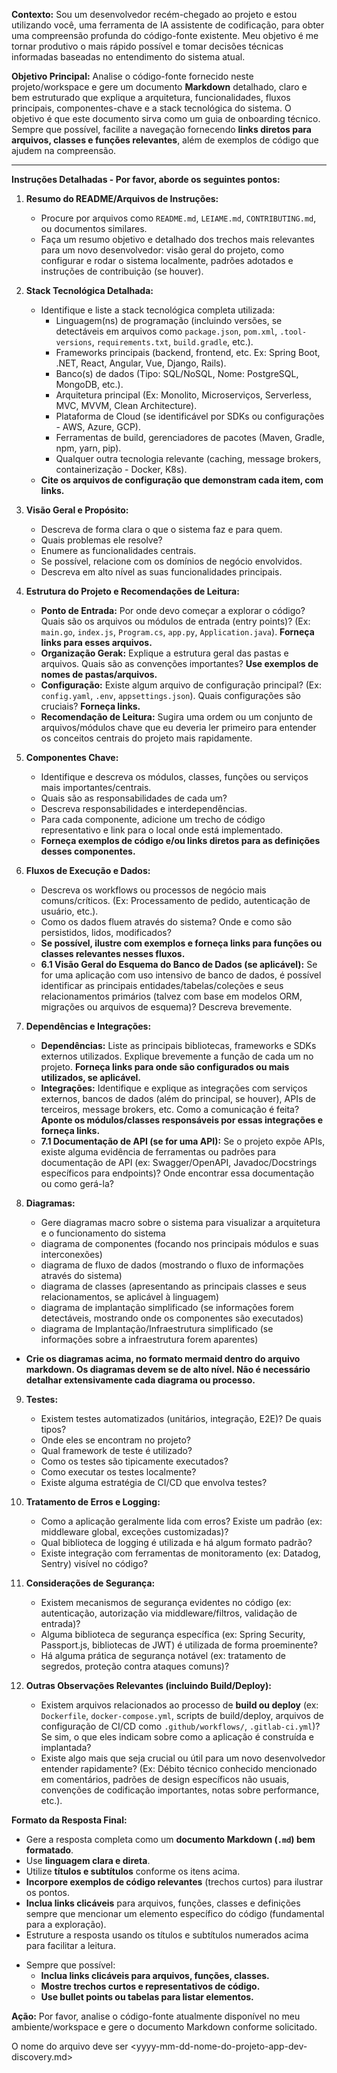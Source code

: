 **Contexto:** 
Sou um desenvolvedor recém-chegado ao projeto e estou utilizando você, uma ferramenta de IA assistente de codificação, para obter uma compreensão profunda do código-fonte existente. Meu objetivo é me tornar produtivo o mais rápido possível e tomar decisões técnicas informadas baseadas no entendimento do sistema atual.

**Objetivo Principal:** 
Analise o código-fonte fornecido neste projeto/workspace e gere um documento **Markdown** detalhado, claro e bem estruturado que explique a arquitetura, funcionalidades, fluxos principais, componentes-chave e a stack tecnológica do sistema. O objetivo é que este documento sirva como um guia de onboarding técnico.  
Sempre que possível, facilite a navegação fornecendo **links diretos para arquivos, classes e funções relevantes**, além de exemplos de código que ajudem na compreensão.

---

**Instruções Detalhadas - Por favor, aborde os seguintes pontos:**

1.  **Resumo do README/Arquivos de Instruções:**
    * Procure por arquivos como `README.md`, `LEIAME.md`, `CONTRIBUTING.md`, ou documentos similares.
    * Faça um resumo objetivo e detalhado dos trechos mais relevantes para um novo desenvolvedor: visão geral do projeto, como configurar e rodar o sistema localmente, padrões adotados e instruções de contribuição (se houver).

2.  **Stack Tecnológica Detalhada:**
    * Identifique e liste a stack tecnológica completa utilizada:
        * Linguagem(ns) de programação (incluindo versões, se detectáveis em arquivos como `package.json`, `pom.xml`, `.tool-versions`, `requirements.txt`, `build.gradle`, etc.).
        * Frameworks principais (backend, frontend, etc. Ex: Spring Boot, .NET, React, Angular, Vue, Django, Rails).
        * Banco(s) de dados (Tipo: SQL/NoSQL, Nome: PostgreSQL, MongoDB, etc.).
        * Arquitetura principal (Ex: Monolito, Microserviços, Serverless, MVC, MVVM, Clean Architecture).
        * Plataforma de Cloud (se identificável por SDKs ou configurações - AWS, Azure, GCP).
        * Ferramentas de build, gerenciadores de pacotes (Maven, Gradle, npm, yarn, pip).
        * Qualquer outra tecnologia relevante (caching, message brokers, containerização - Docker, K8s).
    - **Cite os arquivos de configuração que demonstram cada item, com links.**

3.  **Visão Geral e Propósito:**
    * Descreva de forma clara o que o sistema faz e para quem.
    * Quais problemas ele resolve?
    * Enumere as funcionalidades centrais.
    * Se possível, relacione com os domínios de negócio envolvidos.
    * Descreva em alto nível as suas funcionalidades principais.

4.  **Estrutura do Projeto e Recomendações de Leitura:**
    * **Ponto de Entrada:** Por onde devo começar a explorar o código? Quais são os arquivos ou módulos de entrada (entry points)? (Ex: `main.go`, `index.js`, `Program.cs`, `app.py`, `Application.java`). **Forneça links para esses arquivos.**
    * **Organização Gerak:** Explique a estrutura geral das pastas e arquivos. Quais são as convenções importantes? **Use exemplos de nomes de pastas/arquivos.**
    * **Configuração:** Existe algum arquivo de configuração principal? (Ex: `config.yaml`, `.env`, `appsettings.json`). Quais configurações são cruciais? **Forneça links.**
    * **Recomendação de Leitura:** Sugira uma ordem ou um conjunto de arquivos/módulos chave que eu deveria ler primeiro para entender os conceitos centrais do projeto mais rapidamente.

5.  **Componentes Chave:**
    * Identifique e descreva os módulos, classes, funções ou serviços mais importantes/centrais.
    * Quais são as responsabilidades de cada um?
    * Descreva responsabilidades e interdependências.
    * Para cada componente, adicione um trecho de código representativo e link para o local onde está implementado.
    * **Forneça exemplos de código e/ou links diretos para as definições desses componentes.**

6.  **Fluxos de Execução e Dados:**
    * Descreva os workflows ou processos de negócio mais comuns/críticos. (Ex: Processamento de pedido, autenticação de usuário, etc.).
    * Como os dados fluem através do sistema? Onde e como são persistidos, lidos, modificados?
    * **Se possível, ilustre com exemplos e forneça links para funções ou classes relevantes nesses fluxos.**
    * **6.1 Visão Geral do Esquema do Banco de Dados (se aplicável):** Se for uma aplicação com uso intensivo de banco de dados, é possível identificar as principais entidades/tabelas/coleções e seus relacionamentos primários (talvez com base em modelos ORM, migrações ou arquivos de esquema)? Descreva brevemente.

7.  **Dependências e Integrações:**
    * **Dependências:** Liste as principais bibliotecas, frameworks e SDKs externos utilizados. Explique brevemente a função de cada um no projeto. **Forneça links para onde são configurados ou mais utilizados, se aplicável.**
    * **Integrações:** Identifique e explique as integrações com serviços externos, bancos de dados (além do principal, se houver), APIs de terceiros, message brokers, etc. Como a comunicação é feita? **Aponte os módulos/classes responsáveis por essas integrações e forneça links.**
    * **7.1 Documentação de API (se for uma API):** Se o projeto expõe APIs, existe alguma evidência de ferramentas ou padrões para documentação de API (ex: Swagger/OpenAPI, Javadoc/Docstrings específicos para endpoints)? Onde encontrar essa documentação ou como gerá-la?

8.  **Diagramas:**
    - Gere diagramas macro sobre o sistema para visualizar a arquitetura e o funcionamento do sistema
    - diagrama de componentes (focando nos principais módulos e suas interconexões)
    - diagrama de fluxo de dados (mostrando o fluxo de informações através do sistema)
    - diagrama de classes (apresentando as principais classes e seus relacionamentos, se aplicável à linguagem)
    - diagrama de implantação simplificado (se informações forem detectáveis, mostrando onde os componentes são executados)
    - diagrama de Implantação/Infraestrutura simplificado (se informações sobre a infraestrutura forem aparentes)
- **Crie os diagramas acima, no formato mermaid dentro do arquivo markdown. Os diagramas devem se de alto nível. Não é necessário detalhar extensivamente cada diagrama ou processo.**

9.  **Testes:**
    * Existem testes automatizados (unitários, integração, E2E)? De quais tipos?
    * Onde eles se encontram no projeto? 
    * Qual framework de teste é utilizado?
    * Como os testes são tipicamente executados?
    * Como executar os testes localmente?
    * Existe alguma estratégia de CI/CD que envolva testes?

10. **Tratamento de Erros e Logging:**
    * Como a aplicação geralmente lida com erros? Existe um padrão (ex: middleware global, exceções customizadas)?
    * Qual biblioteca de logging é utilizada e há algum formato padrão?
    * Existe integração com ferramentas de monitoramento (ex: Datadog, Sentry) visível no código?

11. **Considerações de Segurança:**
    * Existem mecanismos de segurança evidentes no código (ex: autenticação, autorização via middleware/filtros, validação de entrada)?
    * Alguma biblioteca de segurança específica (ex: Spring Security, Passport.js, bibliotecas de JWT) é utilizada de forma proeminente?
    * Há alguma prática de segurança notável (ex: tratamento de segredos, proteção contra ataques comuns)?

12. **Outras Observações Relevantes (incluindo Build/Deploy):**
    * Existem arquivos relacionados ao processo de **build ou deploy** (ex: `Dockerfile`, `docker-compose.yml`, scripts de build/deploy, arquivos de configuração de CI/CD como `.github/workflows/`, `.gitlab-ci.yml`)? Se sim, o que eles indicam sobre como a aplicação é construída e implantada?
    * Existe algo mais que seja crucial ou útil para um novo desenvolvedor entender rapidamente? (Ex: Débito técnico conhecido mencionado em comentários, padrões de design específicos não usuais, convenções de codificação importantes, notas sobre performance, etc.).

**Formato da Resposta Final:**
* Gere a resposta completa como um **documento Markdown (`.md`) bem formatado**.
* Use **linguagem clara e direta**.
* Utilize **títulos e subtítulos** conforme os itens acima.
* **Incorpore exemplos de código relevantes** (trechos curtos) para ilustrar os pontos.
* **Inclua links clicáveis** para arquivos, funções, classes e definições sempre que mencionar um elemento específico do código (fundamental para a exploração).
* Estruture a resposta usando os títulos e subtítulos numerados acima para facilitar a leitura.
- Sempre que possível:
  - **Inclua links clicáveis para arquivos, funções, classes.**
  - **Mostre trechos curtos e representativos de código.**
  - **Use bullet points ou tabelas para listar elementos.**

**Ação:**
Por favor, analise o código-fonte atualmente disponível no meu ambiente/workspace e gere o documento Markdown conforme solicitado.

O nome do arquivo deve ser <yyyy-mm-dd-nome-do-projeto-app-dev-discovery.md>
